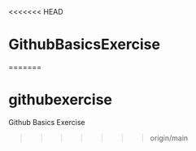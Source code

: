 <<<<<<< HEAD
# GithubBasicsExercise
=======
# githubexercise
Github Basics Exercise
>>>>>>> origin/main
